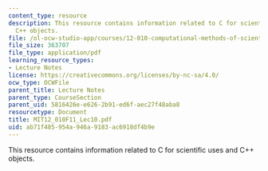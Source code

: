 ```yaml
---
content_type: resource
description: This resource contains information related to C for scientific uses and
  C++ objects.
file: /ol-ocw-studio-app/courses/12-010-computational-methods-of-scientific-programming-fall-2011/ab71f485954a946a9183ac6918df4b9e_MIT12_010F11_Lec10.pdf
file_size: 363707
file_type: application/pdf
learning_resource_types:
- Lecture Notes
license: https://creativecommons.org/licenses/by-nc-sa/4.0/
ocw_type: OCWFile
parent_title: Lecture Notes
parent_type: CourseSection
parent_uid: 5816426e-e626-2b91-ed6f-aec27f48aba8
resourcetype: Document
title: MIT12_010F11_Lec10.pdf
uid: ab71f485-954a-946a-9183-ac6918df4b9e
---
```

This resource contains information related to C for scientific uses and C++ objects.